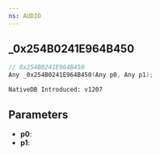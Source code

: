 ```yaml
---
ns: AUDIO
---
```

## _0x254B0241E964B450

```c
// 0x254B0241E964B450
Any _0x254B0241E964B450(Any p0, Any p1);
```

```
NativeDB Introduced: v1207
```

## Parameters
* **p0**:
* **p1**:
